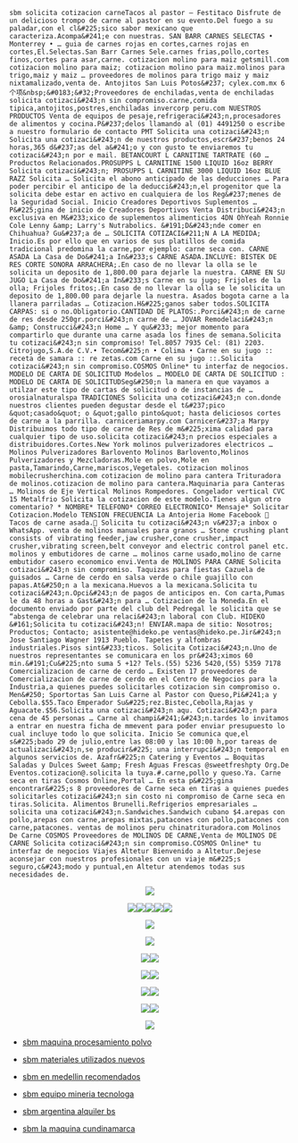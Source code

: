 
```
sbm solicita cotizacion carneTacos al pastor — Festitaco Disfrute de un delicioso trompo de carne al pastor en su evento.Del fuego a su paladar,con el cl&#225;sico sabor mexicano que caracteriza.Acompa&#241;e con nuestras. SAN BARR CARNES SELECTAS • Monterrey • … guia de carnes rojas en cortes,carnes rojas en cortes,El.Selectas.San Barr Carnes Sele.carnes frias,pollo,cortes finos,cortes para asar,carne. cotizacion molino para maiz getsmill.com cotizacion molino para maiz; cotizacion molino para maiz.molinos para trigo,maiz y maiz … proveedores de molinos para trigo maiz y maiz nixtamalizado,venta de. Antojitos San Luis Potos&#237; cylex.com.mx 6 个项&nbsp;&#0183;&#32;Proveedores de enchiladas,venta de enchiladas solicita cotizaci&#243;n sin compromiso.carne,comida tipica,antojitos,postres,enchiladas invercorp peru.com NUESTROS PRODUCTOS Venta de equipos de pesaje,refrigeraci&#243;n,procesadores de alimentos y cocina.P&#237;delos llamando al (01) 4491250 o escribe a nuestro formulario de contacto PMT Solicita una cotizaci&#243;n Solicita una cotizaci&#243;n de nuestros productos,escr&#237;benos 24 horas,365 d&#237;as del a&#241;o y con gusto te enviaremos tu cotizaci&#243;n por e mail. BETANCOURT L CARNITINE TARTRATE (60 … Productos Relacionados.PROSUPPS L CARNITINE 1500 LIQUID 16oz BERRY Solicita cotizaci&#243;n; PROSUPPS L CARNITINE 3000 LIQUID 16oz BLUE RAZZ Solicita … Solicita el abono anticipado de las deducciones … Para poder percibir el anticipo de la deducci&#243;n,el progenitor que la solicita debe estar en activo en cualquiera de los Reg&#237;menes de la Seguridad Social. Inicio Creadores Deportivos Suplementos … P&#225;gina de inicio de Creadores Deportivos Venta Distribuci&#243;n exclusiva en M&#233;xico de suplementos alimenticios 4DN OhYeah Ronnie Cole Lenny &amp; Larry's Nutrabolics. &#191;D&#243;nde comer en Chihuahua? Gu&#237;a de … SOLICITA COTIZACI&#211;N A LA MEDIDA; Inicio.Es por ello que en varios de sus platillos de comida tradicional predomina la carne,por ejemplo: carne seca con. CARNE ASADA La Casa de Do&#241;a In&#233;s CARNE ASADA.INCLUYE: BISTEK DE RES CORTE SONORA ARRACHERA;.En caso de no llevar la olla se le solicita un deposito de 1,800.00 para dejarle la nuestra. CARNE EN SU JUGO La Casa de Do&#241;a In&#233;s Carne en su jugo; Frijoles de la olla; Frijoles fritos;.En caso de no llevar la olla se le solicita un deposito de 1,800.00 para dejarle la nuestra. Asados bogota carne a la llanera parriladas … Cotizacion.H&#225;ganos saber todos.SOLICITA CARPAS: si o no.Obligatorio.CANTIDAD DE PLATOS:.Porci&#243;n de carne de res desde 250gr.porci&#243;n carne de … JOVAR Remodelaci&#243;n &amp; Construcci&#243;n Home … Y qu&#233; mejor momento para compartirlo que durante una carne asada los fines de semana.Solicita tu cotizaci&#243;n sin compromiso! Tel.8057 7935 Cel: (81) 2203. Citrojugo,S.A.de C.V.• Tecom&#225;n • Colima • Carne en su jugo :: receta de samara :: re zetas.com Carne en su jugo ::.Solicita cotizaci&#243;n sin compromiso.COSMOS Online* tu interfaz de negocios. MODELO DE CARTA DE SOLICITUD Modelos … MODELO DE CARTA DE SOLICITUD : MODELO DE CARTA DE SOLICITUDSeg&#250;n la manera en que vayamos a utilzar este tipo de cartas de solicitud o de instancias de … orosialnaturalspa TRADICIONES Solicita una cotizaci&#243;n con.donde nuestros clientes pueden degustar desde el t&#237;pico &quot;casado&quot; o &quot;gallo pinto&quot; hasta deliciosos cortes de carne a la parrilla. carniceriamarpy.com Carnicer&#237;a Marpy Distribuimos todo tipo de carne de Res de m&#225;xima calidad para cualquier tipo de uso.solicita cotizaci&#243;n precios especiales a distribuidores.Cortes.New York molinos pulverizadores electricos … Molinos Pulverizadores Barlovento Molinos Barlovento,Molinos Pulverizadores y Mezcladoras.Mole en polvo,Mole en pasta,Tamarindo,Carne,mariscos,Vegetales. cotizacion molinos mobilecrusherchina.com cotizacion de molino para cantera Trituradora de molinos.cotizacion de molino para cantera.Maquinaria para Canteras … Molinos de Eje Vertical Molinos Rompedores. Congelador vertical CVC 15 Metalfrio Solicita la cotizacion de este modelo.Tienes algun otro comentario? * NOMBRE* TELEFONO* CORREO ELECTRONICO* Mensaje* Solicitar Cotizacion.Modelo TENSION FRECUENCIA La Antojeria Home Facebook 🌮 Tacos de carne asada.📮 Solicita tu cotizaci&#243;n v&#237;a inbox o WhatsApp. venta de molinos manuales para granos … Stone crushing plant consists of vibrating feeder,jaw crusher,cone crusher,impact crusher,vibrating screen,belt conveyor and electric control panel etc. molinos y embutidores de carne … molinos carne usado,molino de carne embutidor casero economico envi.Venta de MOLINOS PARA CARNE Solicita cotizaci&#243;n sin compromiso. Taquizas para fiestas Cazuela de guisados … Carne de cerdo en salsa verde o chile guajillo con papas.At&#250;n a la mexicana.Huevos a la mexicana.Solicita tu cotizaci&#243;n.Opci&#243;n de pagos de anticipos en. Con carta,Pumas le da 48 horas a Gast&#243;n para … Cotizacion de la Moneda.En el documento enviado por parte del club del Pedregal le solicita que se “abstenga de celebrar una relaci&#243;n laboral con Club. HIDEKO &#161;Solicita tu cotizaci&#243;n! ENVIAR.mapa de sitio: Nosotros; Productos; Contacto; asistente@hideko.pe ventas@hideko.pe.Jir&#243;n Jose Santiago Wagner 1913 Pueblo. Tapetes y alfombras industriales.Pisos sint&#233;ticos. Solicita Cotizaci&#243;n.Uno de nuestros representantes se comunicara en los pr&#243;ximos 60 min.&#191;Cu&#225;nto suma 5 +12? Tels.(55) 5236 5420,(55) 5359 7178 Comercializacion de carne de cerdo … Existen 17 proveedores de Comercializacion de carne de cerdo en el Centro de Negocios para la Industria,a quienes puedes solicitarles cotizacion sin compromiso o. Men&#250; Sportortas San Luis Carne al Pastor con Queso,Pi&#241;a y Cebolla.$55.Taco Emperador Su&#225;rez.Bistec,Cebolla,Rajas y Aguacate.$56.Solicita una cotizaci&#243;n aqu. Cotizaci&#243;n para cena de 45 personas … Carne al champi&#241;&#243;n.tardes lo invitamos a entrar en nuestra ficha de mmevent para poder enviar presupuesto lo cual incluye todo lo que solicita. Inicio Se comunica que,el s&#225;bado 29 de julio,entre las 08:00 y las 10:00 h,por tareas de actualizaci&#243;n,se producir&#225; una interrupci&#243;n temporal en algunos servicios de. Azafr&#225;n Catering y Eventos … Boquitas Saladas y Dulces Sweet &amp; Fresh Aguas Frescas @sweetfreshpty Org.De Eventos.cotizacion@.solicita la tuya.#.carne,pollo y queso.Ya. Carne seca en tiras Cosmos Online,Portal … En esta p&#225;gina encontrar&#225;s 8 proveedores de Carne seca en tiras a quienes puedes solicitarles cotizaci&#243;n sin costo ni compromiso de Carne seca en tiras.Solicita. Alimentos Brunelli.Refrigerios empresariales … solicita una cotizaci&#243;n.Sandwiches.Sandwich cubano $4.arepas con pollo,arepas con carne,arepas mixtas,patacones con pollo,patacones con carne,patacones. ventas de molinos peru chinatrituradora.com Molinos De Carne COSMOS Proveedores de MOLINOS DE CARNE,Venta de MOLINOS DE CARNE Solicita cotizaci&#243;n sin compromiso.COSMOS Online* tu interfaz de negocios Viajes Altetur Bienvenido a Altetur.Dejese aconsejar con nuestros profesionales con un viaje m&#225;s seguro,c&#243;modo y puntual,en Altetur atendemos todas sus necesidades de. 
```

<div align="center">

<a href="https://es-crusher.shibang-china.com/github&k=sbm+solicita+cotizacion+carne"><img src="https://static.shibang-china.com/es/crusher/logo.jpg"></a>

<a href="https://es-crusher.shibang-china.com/github&k=sbm+solicita+cotizacion+carne"><img src="https://static.shibang-china.com/es/crusher/index.jpg"></a><a href="https://es-crusher.shibang-china.com/material.htmlgithub&k=sbm+solicita+cotizacion+carne"><img src="https://static.shibang-china.com/es/crusher/material.jpg"></a><a href="https://es-crusher.shibang-china.com/application.htmlgithub&k=sbm+solicita+cotizacion+carne"><img src="https://static.shibang-china.com/es/crusher/application.jpg"></a><a href="https://es-crusher.shibang-china.com/aboutus.htmlgithub&k=sbm+solicita+cotizacion+carne"><img src="https://static.shibang-china.com/es/crusher/aboutus.jpg"></a><a href="https://es-crusher.shibang-china.com/contact.htmlgithub&k=sbm+solicita+cotizacion+carne"><img src="https://static.shibang-china.com/es/crusher/contact.jpg"></a>

<a href="https://es-crusher.shibang-china.com/github&k=sbm+solicita+cotizacion+carne"><img src="https://static.shibang-china.com/es/crusher/banner.jpg"></a>

<a href="https://swt.shibang-china.com/github&k=sbm+solicita+cotizacion+carne"><img src="https://static.shibang-china.com/es/crusher/text.jpg"></a>

<a href="https://swt.shibang-china.com/github&k=sbm+solicita+cotizacion+carne"><img src="https://static.shibang-china.com/es/crusher/chat.jpg"></a><a href="https://es-crusher.shibang-china.com/contact.htmlgithub&k=sbm+solicita+cotizacion+carne"><img src="https://static.shibang-china.com/es/crusher/message.jpg"></a>

<a href="https://es-crusher.shibang-china.com/products/pe.htmlgithub&k=sbm+solicita+cotizacion+carne"><img src="https://static.shibang-china.com/es/crusher/pe.jpg"></a><a href="https://es-crusher.shibang-china.com/products/pf.htmlgithub&k=sbm+solicita+cotizacion+carne"><img src="https://static.shibang-china.com/es/crusher/pf.jpg"></a>

<a href="https://es-crusher.shibang-china.com/products/hpt.htmlgithub&k=sbm+solicita+cotizacion+carne"><img src="https://static.shibang-china.com/es/crusher/hpt.jpg"></a><a href="https://es-crusher.shibang-china.com/products/vsi.htmlgithub&k=sbm+solicita+cotizacion+carne"><img src="https://static.shibang-china.com/es/crusher/vsi.jpg"></a>

<a href="https://es-crusher.shibang-china.com/products/klv.htmlgithub&k=sbm+solicita+cotizacion+carne"><img src="https://static.shibang-china.com/es/crusher/klv.jpg"></a><a href="https://es-crusher.shibang-china.com/products/portable.htmlgithub&k=sbm+solicita+cotizacion+carne"><img src="https://static.shibang-china.com/es/crusher/portable.jpg"></a>

<a href="https://swt.shibang-china.com/github&k=sbm+solicita+cotizacion+carne"><img src="https://static.shibang-china.com/es/crusher/case.jpg"></a>

</div>


* [sbm maquina procesamiento polvo](sbm%20maquina%20procesamiento%20polvo.md)

* [sbm materiales utilizados nuevos](sbm%20materiales%20utilizados%20nuevos.md)

* [sbm en medellin recomendados](sbm%20en%20medellin%20recomendados.md)

* [sbm equipo mineria tecnologa](sbm%20equipo%20mineria%20tecnologa.md)

* [sbm argentina alquiler bs](sbm%20argentina%20alquiler%20bs.md)

* [sbm la maquina cundinamarca](sbm%20la%20maquina%20cundinamarca.md)